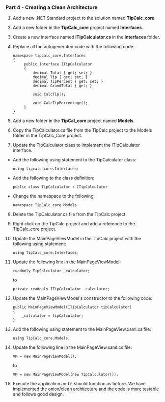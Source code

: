 ### Part 4 - Creating a Clean Architecture

1. Add a new .NET Standard project to the solution named **TipCalc_core**.
2. Add a new folder in the **TipCalc_core** project named **Interfaces**.
3. Create a new interface named **ITipCalculator.cs** in the **Interfaces** folder.
4. Replace all the autogenerated code with the following code:

       namespace tipcalc_core.Interfaces
       {
            public interface ITipCalculator
            {
                decimal Total { get; set; }
                decimal Tip { get; set; }
                decimal TipPercent { get; set; }
                decimal GrandTotal { get; }

                void CalcTip();

                void CalcTipPercentage();
            }
       }
5. Add a new folder in the **TipCal_core** project named **Models**.
6. Copy the TipCalculator.cs file from the TipCalc project to the Models folder in the TipCalc_Core project.
7. Update the TipCalculator class to implement the ITipCalculator interface.
 * Add the following using statement to the TipCalculator class:
 
       using tipcalc_core.Interfaces;

 * Add the following to the class definition:
   
       public class TipCalculator : ITipCalculator

 * Change the namespace to the following:

       namespace TipCalc_core.Models

8. Delete the TipCalculator.cs file from the TipCalc project.
9. Right click on the TipCalc project and add a reference to the TipCalc_core project.
10. Update the MainPageViewModel in the TipCalc project with the following using statement:

        using TipCalc_core.Interfaces;

11. Update the following line in the MainPageViewModel:

        readonly TipCalculator _calculator;

    to

        private readonly ITipCalculator _calculator;

12. Update the MainPageViewModel's constructor to the following code:

        public MainPageViewModel(ITipCalculator tipCalculator)
        {
            _calculator = tipCalculator;
        }

13. Add the following using statement to the MainPageView.xaml.cs file:

        using TipCalc_core.Models;

14. Update the following line in the MainPageView.xaml.cs file:

        VM = new MainPageViewModel();

     to

        VM = new MainPageViewModel(new TipCalculator());

15. Execute the application and it should function as before.  We have implemented the onion/clean architecture and the code is more testable and follows good design.